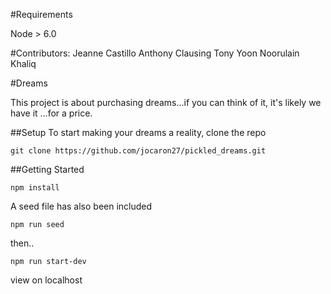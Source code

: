 #Requirements

Node > 6.0

#Contributors:
Jeanne Castillo
Anthony Clausing
Tony Yoon
Noorulain Khaliq

#Dreams

This project is about purchasing dreams...if you can think of it, it's likely we have it ...for a price. 

##Setup
To start making your dreams a reality, clone the repo

```
git clone https://github.com/jocaron27/pickled_dreams.git

```
##Getting Started

```
npm install

```
A seed file has also been included

```
npm run seed

```

then..

```
npm run start-dev

```
view on localhost






